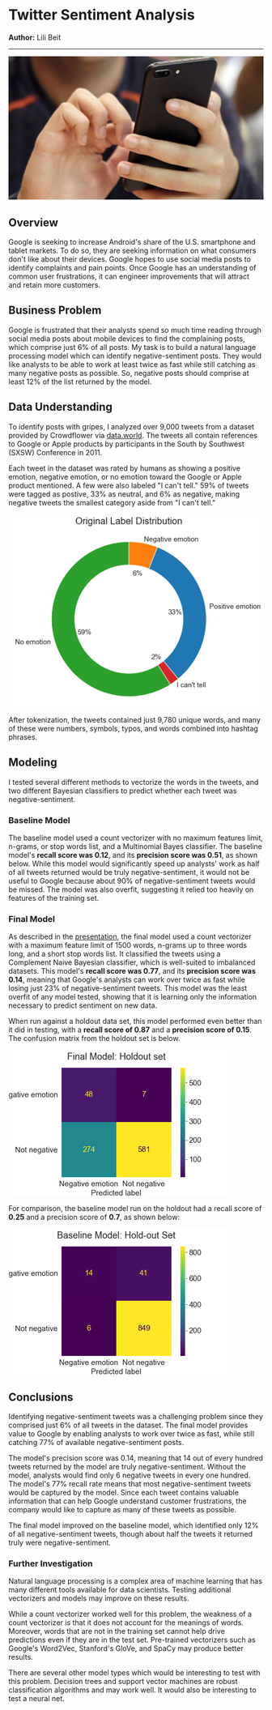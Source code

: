 # Twitter Sentiment Analysis

**Author:** Lili Beit
***

![image of hands holding a phone](images/phone.jpeg)

## Overview
Google is seeking to increase Android's share of the U.S. smartphone and tablet markets. To do so, they are seeking information on what consumers don't like about their devices. Google hopes to use social media posts to identify complaints and pain points.  Once Google has an understanding of common user frustrations, it can engineer improvements that will attract and retain more customers.


## Business Problem
Google is frustrated that their analysts spend so much time reading through social media posts about mobile devices to find the complaining posts, which comprise just 6% of all posts.  My task is to build a natural language processing model which can identify negative-sentiment posts. They would like analysts to be able to work at least twice as fast while still catching  as many negative posts as possible. So, negative posts should comprise at least 12% of the list returned by the model.


## Data Understanding
To identify posts with gripes, I analyzed over 9,000 tweets from a dataset provided by Crowdflower via [data.world](https://data.world/crowdflower/brands-and-product-emotions).  The tweets all contain references to Google or Apple products by participants in the South by Southwest (SXSW) Conference in 2011.

Each tweet in the dataset was rated by humans as showing a positive emotion, negative emotion, or no emotion toward the Google or Apple product mentioned.  A few were also labeled "I can't tell."  59% of tweets were tagged as postive, 33% as neutral, and 6% as negative, making negative tweets the smallest category aside from "I can't tell."

![donut chart showing percentages described above](images/label-distribution-pie.png)

After tokenization, the tweets contained just 9,780 unique words, and many of these were numbers, symbols, typos, and words combined into hashtag phrases. 

## Modeling

I tested several different methods to vectorize the words in the tweets, and two different Bayesian classifiers to predict whether each tweet was negative-sentiment.

### Baseline Model

The baseline model used a count vectorizer with no maximum features limit, n-grams, or stop words list, and a Multinomial Bayes classifier.  The baseline model's **recall score was 0.12**, and its **precision score was 0.51**, as shown below.  While this model would significantly speed up analysts' work as half of all tweets returned would be truly negative-sentiment, it would not be useful to Google because about 90% of negative-sentiment tweets would be missed.  The model was also overfit, suggesting it relied too heavily on features of the training set.

### Final Model

As described in the [presentation](https://github.com/lilisbeit/Twitter-sentiment-analysis/blob/main/Presentation-Twitter-Sentiment_Analysis.pdf), the final model used a count vectorizer with a maximum feature limit of 1500 words, n-grams up to three words long, and a short stop words list.  It classified the tweets using a Complement Naive Bayesian classifier, which is well-suited to imbalanced datasets.  This model's **recall score was 0.77**, and its **precision score was 0.14**, meaning that Google's analysts can work over twice as fast while losing just 23% of negative-sentiment tweets.  This model was the least overfit of any model tested, showing that it is learning only the information necessary to predict sentiment on new data.

When run against a holdout data set, this model performed even better than it did in testing, with a **recall score of 0.87** and a **precision score of 0.15**.  The confusion matrix from the holdout set is below.

![confusion matrix producing recall and precision scores described above](images/final-model-holdout.png)

For comparison, the baseline model run on the holdout had a recall score of **0.25** and a precision score of **0.7**, as shown below:

![confusion matrix producing recall and precision scores described above](images/baseline-model-holdout.png)


## Conclusions

Identifying negative-sentiment tweets was a challenging problem since they comprised just 6% of all tweets in the dataset.  The final model provides value to Google by enabling analysts to work over twice as fast, while still catching 77% of available negative-sentiment posts.  

The model's precision score was 0.14, meaning that 14 out of every hundred tweets returned by the model are truly negative-sentiment.  Without the model, analysts would find only 6 negative tweets in every one hundred.  The model's 77% recall rate means that most negative-sentiment tweets would be captured by the model.  Since each tweet contains valuable information that can help Google understand customer frustrations, the company would like to capture as many of these tweets as possible.

The final model improved on the baseline model, which identified only 12% of all negative-sentiment tweets, though about half the tweets it returned truly were negative-sentiment.

### Further Investigation

Natural language processing is a complex area of machine learning that has many different tools available for data scientists.  Testing additional vectorizers and models may improve on these results.

While a count vectorizer worked well for this problem, the weakness of a count vectorizer is that it does not account for the meanings of words.  Moreover, words that are not in the training set cannot help drive predictions even if they are in the test set.  Pre-trained vectorizers such as Google's Word2Vec, Stanford's GloVe, and SpaCy may produce better results.

There are several other model types which would be interesting to test with this problem.  Decision trees and support vector machines are robust classification algorithms and may work well.  It would also be interesting to test a neural net.